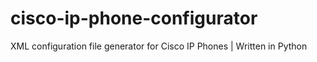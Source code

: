 # cisco-ip-phone-configurator
XML configuration file generator for Cisco IP Phones | Written in Python
